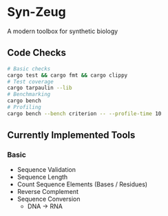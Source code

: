 # Syn-Zeug

A modern toolbox for synthetic biology

## Code Checks

``` bash
# Basic checks
cargo test && cargo fmt && cargo clippy
# Test coverage
cargo tarpaulin --lib
# Benchmarking
cargo bench
# Profiling
cargo bench --bench criterion -- --profile-time 10
```

## Currently Implemented Tools
### Basic
- Sequence Validation
- Sequence Length
- Count Sequence Elements (Bases / Residues)
- Reverse Complement
- Sequence Conversion
  - DNA -> RNA
